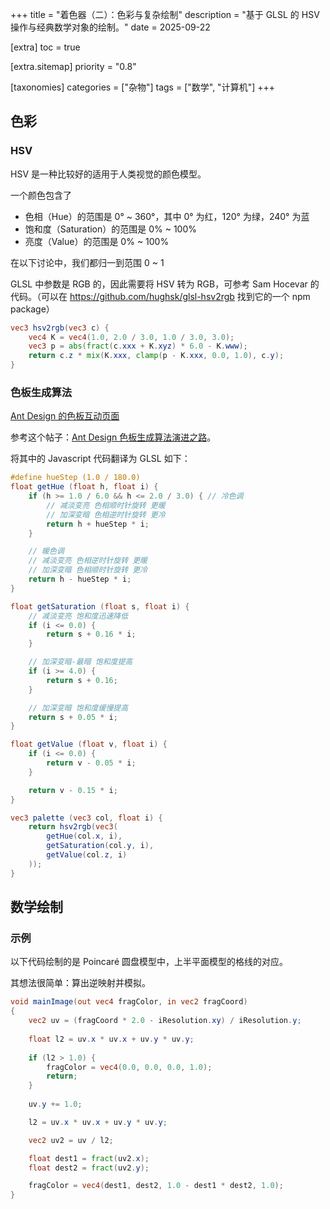 +++
title = "着色器（二）：色彩与复杂绘制"
description = "基于 GLSL 的 HSV 操作与经典数学对象的绘制。"
date = 2025-09-22

[extra]
toc = true

[extra.sitemap]
priority = "0.8"

[taxonomies]
categories = ["杂物"]
tags = ["数学", "计算机"]
+++

## 色彩
### HSV
HSV 是一种比较好的适用于人类视觉的颜色模型。

一个颜色包含了
* 色相（Hue）的范围是 0° ~ 360°，其中 0° 为红，120° 为绿，240° 为蓝
* 饱和度（Saturation）的范围是 0% ~ 100%
* 亮度（Value）的范围是 0% ~ 100%

在以下讨论中，我们都归一到范围 0 ~ 1

GLSL 中参数是 RGB 的，因此需要将 HSV 转为 RGB，可参考 Sam Hocevar 的代码。（可以在 <https://github.com/hughsk/glsl-hsv2rgb> 找到它的一个 npm package）
```glsl
vec3 hsv2rgb(vec3 c) {
    vec4 K = vec4(1.0, 2.0 / 3.0, 1.0 / 3.0, 3.0);
    vec3 p = abs(fract(c.xxx + K.xyz) * 6.0 - K.www);
    return c.z * mix(K.xxx, clamp(p - K.xxx, 0.0, 1.0), c.y);
}
```

### 色板生成算法
[Ant Design 的色板互动页面](https://ant.design/docs/spec/colors-cn)

参考这个帖子：[Ant Design 色板生成算法演进之路](https://zhuanlan.zhihu.com/p/32422584)。

将其中的 Javascript 代码翻译为 GLSL 如下：
```glsl
#define hueStep (1.0 / 180.0)
float getHue (float h, float i) {
	if (h >= 1.0 / 6.0 && h <= 2.0 / 3.0) { // 冷色调
		// 减淡变亮 色相顺时针旋转 更暖
		// 加深变暗 色相逆时针旋转 更冷
		return h + hueStep * i;
	}

	// 暖色调
	// 减淡变亮 色相逆时针旋转 更暖
	// 加深变暗 色相顺时针旋转 更冷
	return h - hueStep * i;
}

float getSaturation (float s, float i) {
	// 减淡变亮 饱和度迅速降低
	if (i <= 0.0) {
		return s + 0.16 * i;
	}

	// 加深变暗-最暗 饱和度提高
	if (i >= 4.0) {
		return s + 0.16;
	}

	// 加深变暗 饱和度缓慢提高
	return s + 0.05 * i;
}

float getValue (float v, float i) {
	if (i <= 0.0) {
		return v - 0.05 * i;
	}

	return v - 0.15 * i;
}

vec3 palette (vec3 col, float i) {
	return hsv2rgb(vec3(
		getHue(col.x, i),
		getSaturation(col.y, i),
		getValue(col.z, i)
	));
}
```

## 数学绘制
### 示例
以下代码绘制的是 Poincaré 圆盘模型中，上半平面模型的格线的对应。

其想法很简单：算出逆映射并模拟。
```glsl
void mainImage(out vec4 fragColor, in vec2 fragCoord)
{
    vec2 uv = (fragCoord * 2.0 - iResolution.xy) / iResolution.y;
    
    float l2 = uv.x * uv.x + uv.y * uv.y;
	
    if (l2 > 1.0) {
        fragColor = vec4(0.0, 0.0, 0.0, 1.0);
        return;
    }
 
    uv.y += 1.0;

    l2 = uv.x * uv.x + uv.y * uv.y;

    vec2 uv2 = uv / l2;

    float dest1 = fract(uv2.x);
    float dest2 = fract(uv2.y);

    fragColor = vec4(dest1, dest2, 1.0 - dest1 * dest2, 1.0);
}
```

